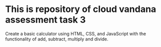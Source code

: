 # This is repository of cloud vandana assessment task 3

Create a basic calculator using HTML, CSS, and JavaScript with the functionality of add, subtract, multiply and divide.